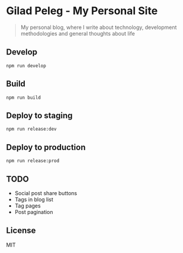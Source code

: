 # Gilad Peleg - My Personal Site
> My personal blog, where I write about technology, development methodologies and general thoughts about life

## Develop

`npm run develop`

## Build

`npm run build`

## Deploy to staging

`npm run release:dev`

## Deploy to production

`npm run release:prod`

## TODO

- Social post share buttons
- Tags in blog list
- Tag pages
- Post pagination

## License

MIT

